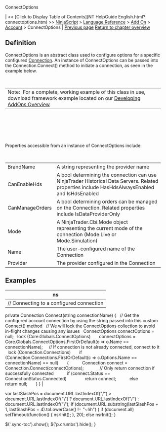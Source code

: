 ﻿










 


ConnectOptions







| &lt;&lt; [Click to Display Table of Contents](NT HelpGuide English.html?connectoptions.htm) &gt;&gt;
 [NinjaScript](ninjascript.htm) &gt; [Language Reference](language_reference_wip.htm) &gt; [Add On](add_on.htm) &gt; [Account](account_class.htm) &gt;
ConnectOptions | [Previous page](connection.htm)
[Return to chapter overview](account_class.htm)










Definition
----------


ConnectOptions is an abstract class used to configure options for a specific configured [Connection](connection.htm). An instance of ConnectOptions can be passed into the Connection.Connect() method to initiate a connection, as seen in the example below.


 




|  |
| --- |
| Note:  For a complete, working example of this class in use, download framework example located on our [Developing AddOns Overview](developing_add_ons.htm) |



 


 


 


Properties accessible from an instance of ConnectOptions include:


 




|  |  |
| --- | --- |
| BrandName | A string representing the provider name |
| CanEnableHds | A bool determining the connection can use NinjaTrader Historical Data Servers. Related properties include HasHdsAlwaysEnabled and IsHdsEnabled |
| CanManageOrders | A bool determining orders can be managed on the Connection. Related properties include IsDataProviderOnly |
| Mode | A NinjaTrader.Cbi.Mode object representing the current mode of the connection (Mode.Live or Mode.Simulation) |
| Name | The user-configured name of the Connection |
| Provider | The provider configured in the Connection |




Examples
--------




| ns |
| --- |
| // Connecting to a configured connection
private Connection Connect(string connectionName)
{
   // Get the configured account connection by using the string passed into this custom Connect() method
   // We will lock the ConnectOptions collection to avoid in-flight changes causing any issues
   ConnectOptions connectOptions = null;
   lock (Core.Globals.ConnectOptions)
       connectOptions = Core.Globals.ConnectOptions.FirstOrDefault(o =&gt; o.Name == connectionName);
 
   // If connection is not already connected, connect to it
   lock (Connection.Connections)
       if (Connection.Connections.FirstOrDefault(c =&gt; c.Options.Name == connectionName) == null)
       {
           Connection connect = Connection.Connect(connectOptions);
 
           // Only return connection if successfully connected
           if (connect.Status == ConnectionStatus.Connected)
               return connect;
           else
               return null;
       }
} |






 
 var lastSlashPos = document.URL.lastIndexOf("/") &gt; document.URL.lastIndexOf("\\") ? document.URL.lastIndexOf("/") : document.URL.lastIndexOf("\\");
 if (document.URL.substring(lastSlashPos + 1, lastSlashPos + 4).toLowerCase() != "~hh") {
 if (document.all) setTimeout(function() {
 nsrInit();
 }, 20);
 else nsrInit();
 }
 
 
 $('.sync-toc').show();
 $('p.crumbs').hide();
 }
 
 
 



